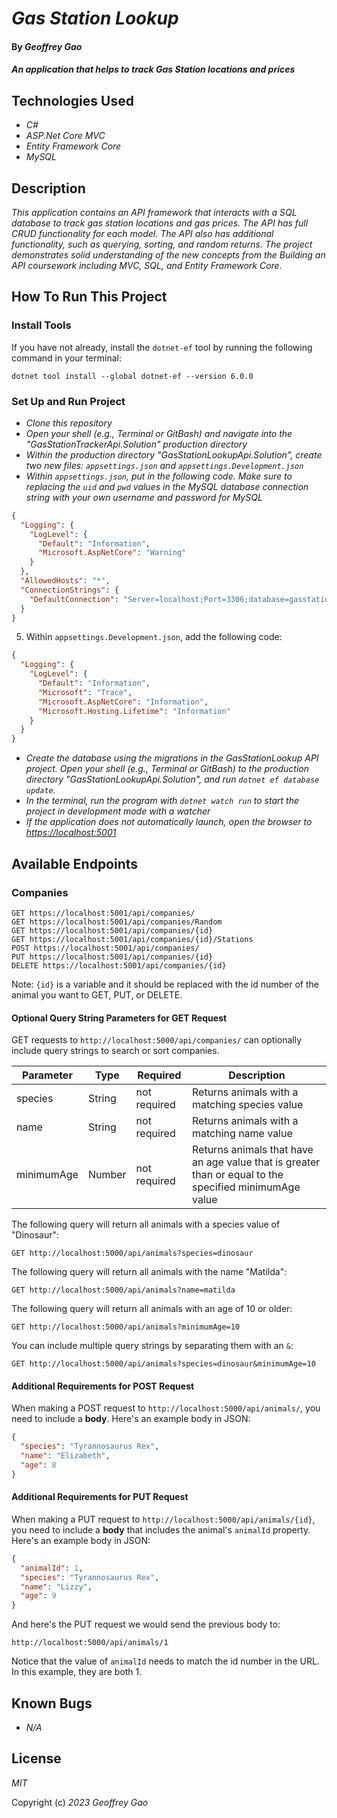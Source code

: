 # _Gas Station Lookup_

#### By _Geoffrey Gao_

#### _An application that helps to track Gas Station locations and prices_

## Technologies Used

* _C#_
* _ASP.Net Core MVC_
* _Entity Framework Core_
* _MySQL_

## Description

_This application contains an API framework that interacts with a SQL database to track gas station locations and gas prices. The API has full CRUD functionality for each model. The API also has additional functionality, such as querying, sorting, and random returns. The project demonstrates solid understanding of the new concepts from the Building an API coursework including MVC, SQL, and Entity Framework Core._


## How To Run This Project

### Install Tools

If you have not already, install the `dotnet-ef` tool by running the following command in your terminal:

```
dotnet tool install --global dotnet-ef --version 6.0.0
```

### Set Up and Run Project

* _Clone this repository_
* _Open your shell (e.g., Terminal or GitBash) and navigate into the "GasStationTrackerApi.Solution" production directory_
* _Within the production directory "GasStationLookupApi.Solution", create two new files: `appsettings.json` and `appsettings.Development.json`_
* _Within `appsettings.json`, put in the following code. Make sure to replacing the `uid` and `pwd` values in the MySQL database connection string with your own username and password for MySQL_

```JSON
{
  "Logging": {
    "LogLevel": {
      "Default": "Information",
      "Microsoft.AspNetCore": "Warning"
    }
  },
  "AllowedHosts": "*",
  "ConnectionStrings": {
    "DefaultConnection": "Server=localhost;Port=3306;database=gasstationlookup_api;uid=root;pwd=epicodus;"
  }
}
```

5. Within `appsettings.Development.json`, add the following code:

```json
{
  "Logging": {
    "LogLevel": {
      "Default": "Information",
      "Microsoft": "Trace",
      "Microsoft.AspNetCore": "Information",
      "Microsoft.Hosting.Lifetime": "Information"
    }
  }
}
```

* _Create the database using the migrations in the GasStationLookup API project. Open your shell (e.g., Terminal or GitBash) to the production directory "GasStationLookupApi.Solution", and run `dotnet ef database update`._ 
* _In the terminal, run the program with `dotnet watch run` to start the project in development mode with a watcher_
* _If the application does not automatically launch, open the browser to [https://localhost:5001](https://localhost:5001)_

## Available Endpoints

### Companies

```
GET https://localhost:5001/api/companies/
GET https://localhost:5001/api/companies/Random
GET https://localhost:5001/api/companies/{id}
GET https://localhost:5001/api/companies/{id}/Stations
POST https://localhost:5001/api/companies/
PUT https://localhost:5001/api/companies/{id}
DELETE https://localhost:5001/api/companies/{id}
```

Note: `{id}` is a variable and it should be replaced with the id number of the animal you want to GET, PUT, or DELETE.

#### Optional Query String Parameters for GET Request

GET requests to `http://localhost:5000/api/companies/` can optionally include query strings to search or sort companies.

| Parameter   | Type        |  Required    | Description |
| ----------- | ----------- | -----------  | ----------- |
| species     | String      | not required | Returns animals with a matching species value |
| name        | String      | not required | Returns animals with a matching name value |
| minimumAge  | Number      | not required | Returns animals that have an age value that is greater than or equal to the specified minimumAge value |

The following query will return all animals with a species value of "Dinosaur":

```
GET http://localhost:5000/api/animals?species=dinosaur
```

The following query will return all animals with the name "Matilda":

```
GET http://localhost:5000/api/animals?name=matilda
```

The following query will return all animals with an age of 10 or older:

```
GET http://localhost:5000/api/animals?minimumAge=10
```

You can include multiple query strings by separating them with an `&`:

```
GET http://localhost:5000/api/animals?species=dinosaur&minimumAge=10
```

#### Additional Requirements for POST Request

When making a POST request to `http://localhost:5000/api/animals/`, you need to include a **body**. Here's an example body in JSON:

```json
{
  "species": "Tyrannosaurus Rex",
  "name": "Elizabeth",
  "age": 8
}
```

#### Additional Requirements for PUT Request

When making a PUT request to `http://localhost:5000/api/animals/{id}`, you need to include a **body** that includes the animal's `animalId` property. Here's an example body in JSON:

```json
{
  "animalId": 1,
  "species": "Tyrannosaurus Rex",
  "name": "Lizzy",
  "age": 9
}
```

And here's the PUT request we would send the previous body to:

```
http://localhost:5000/api/animals/1
```

Notice that the value of `animalId` needs to match the id number in the URL. In this example, they are both 1.

## Known Bugs

* _N/A_

## License

_MIT_

Copyright (c) _2023_ _Geoffrey Gao_